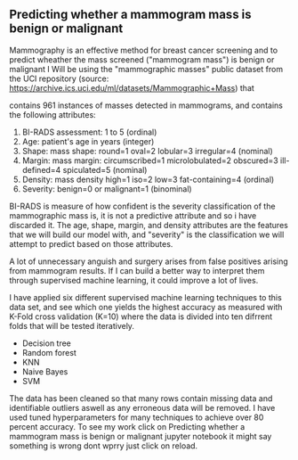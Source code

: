 ## Predicting whether a mammogram mass is benign or malignant

Mammography is an effective method for breast cancer screening and to predict wheather the mass screened ("mammogram mass") is benign or malignant I
Will be using the "mammographic masses" public dataset from the UCI repository (source: https://archive.ics.uci.edu/ml/datasets/Mammographic+Mass) that 

contains 961 instances of masses detected in mammograms, and contains the following attributes:


   1. BI-RADS assessment: 1 to 5 (ordinal)  
   2. Age: patient's age in years (integer)
   3. Shape: mass shape: round=1 oval=2 lobular=3 irregular=4 (nominal)
   4. Margin: mass margin: circumscribed=1 microlobulated=2 obscured=3 ill-defined=4 spiculated=5 (nominal)
   5. Density: mass density high=1 iso=2 low=3 fat-containing=4 (ordinal)
   6. Severity: benign=0 or malignant=1 (binominal)
   
BI-RADS is measure of how confident is the severity classification of the mammographic mass is, it is not a predictive attribute and so i have discarded it. The age, shape, margin, and density attributes are the features that we will build our model with, and "severity" is the classification we will attempt to predict based on those attributes.

A lot of unnecessary anguish and surgery arises from false positives arising from mammogram results. If I can build a better way to interpret them through supervised machine learning, it could improve a lot of lives.

I have applied six different supervised machine learning techniques to this data set, and see which one yields the highest accuracy as measured with K-Fold cross validation (K=10) where the data is divided into ten difrrent folds that will be tested iteratively. 

* Decision tree
* Random forest
* KNN
* Naive Bayes
* SVM


The data has been cleaned so that many rows contain missing data and identifiable outliers aswell as any erroneous data will be removed.
I have used tuned hyperparameters for many techniques to achieve over 80 percent accuracy. To see my work click on Predicting whether a mammogram mass is benign or malignant jupyter notebook it might say something is wrong dont wprry just click on reload. 
